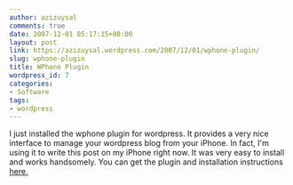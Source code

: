 ```yaml
---
author: azizuysal
comments: true
date: 2007-12-01 05:17:15+00:00
layout: post
link: https://azizuysal.wordpress.com/2007/12/01/wphone-plugin/
slug: wphone-plugin
title: WPhone Plugin
wordpress_id: 7
categories:
- Software
tags:
- wordpress
---
```


I just installed the wphone plugin for wordpress. It provides a very nice interface to manage your wordpress blog from your iPhone. In fact, I'm using it to write this post on my iPhone right now. It was very easy to install and works handsomely. You can get the plugin and installation instructions [here.](http://wphoneplugin.org/installation/)
